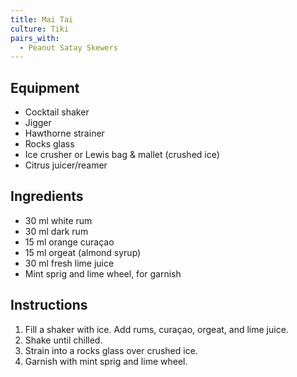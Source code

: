 ```yaml
---
title: Mai Tai
culture: Tiki
pairs_with:
  - Peanut Satay Skewers
---
```


## Equipment
- Cocktail shaker
- Jigger
- Hawthorne strainer
- Rocks glass
- Ice crusher or Lewis bag & mallet (crushed ice)
- Citrus juicer/reamer

## Ingredients
- 30 ml white rum
- 30 ml dark rum
- 15 ml orange curaçao
- 15 ml orgeat (almond syrup)
- 30 ml fresh lime juice
- Mint sprig and lime wheel, for garnish

## Instructions
1. Fill a shaker with ice. Add rums, curaçao, orgeat, and lime juice.
2. Shake until chilled.
3. Strain into a rocks glass over crushed ice.
4. Garnish with mint sprig and lime wheel.
